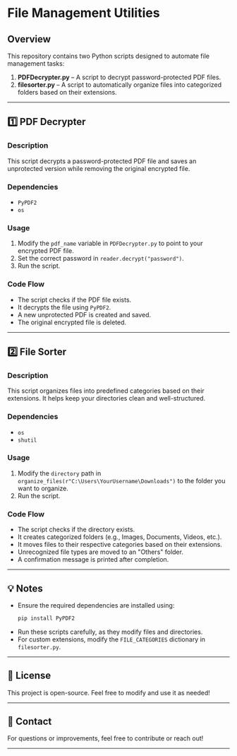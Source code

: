 # File Management Utilities

## Overview
This repository contains two Python scripts designed to automate file management tasks:

1. **PDFDecrypter.py** – A script to decrypt password-protected PDF files.
2. **filesorter.py** – A script to automatically organize files into categorized folders based on their extensions.

---

## 1️⃣ PDF Decrypter

### Description
This script decrypts a password-protected PDF file and saves an unprotected version while removing the original encrypted file.

### Dependencies
- `PyPDF2`
- `os`

### Usage
1. Modify the `pdf_name` variable in `PDFDecrypter.py` to point to your encrypted PDF file.
2. Set the correct password in `reader.decrypt("password")`.
3. Run the script.

### Code Flow
- The script checks if the PDF file exists.
- It decrypts the file using `PyPDF2`.
- A new unprotected PDF is created and saved.
- The original encrypted file is deleted.

---

## 2️⃣ File Sorter

### Description
This script organizes files into predefined categories based on their extensions. It helps keep your directories clean and well-structured.

### Dependencies
- `os`
- `shutil`

### Usage
1. Modify the `directory` path in `organize_files(r"C:\Users\YourUsername\Downloads")` to the folder you want to organize.
2. Run the script.

### Code Flow
- The script checks if the directory exists.
- It creates categorized folders (e.g., Images, Documents, Videos, etc.).
- It moves files to their respective categories based on their extensions.
- Unrecognized file types are moved to an "Others" folder.
- A confirmation message is printed after completion.

---

## 💡 Notes
- Ensure the required dependencies are installed using:
  ```sh
  pip install PyPDF2
  ```
- Run these scripts carefully, as they modify files and directories.
- For custom extensions, modify the `FILE_CATEGORIES` dictionary in `filesorter.py`.

---

## 📜 License
This project is open-source. Feel free to modify and use it as needed!

---

## 📧 Contact
For questions or improvements, feel free to contribute or reach out!

---
